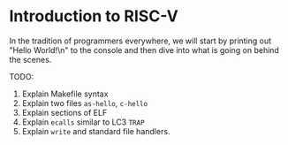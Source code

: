 # Introduction to RISC-V 

In the tradition of programmers everywhere, we will start by printing out
"Hello World!\n" to the console and then dive into what is going on behind the scenes. 


TODO: 

 1. Explain Makefile syntax 
 1. Explain two files `as-hello`, `c-hello`
 1. Explain sections of ELF 
 1. Explain `ecalls` similar to LC3 `TRAP`
 1. Explain `write` and standard file handlers. 

